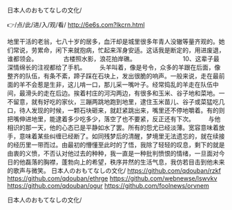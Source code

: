 
日本人のおもてなしの文化/




👉/点/此/进/入/观/看/ http://6e6s.com?lkcrn.html




地里干活的老翁，七八十岁的居多，血汗却是城里很多年青人没辙等量齐观的。她们常说，劳累命，闲下来就抱病，忙起来浑身安适。这话我是断定的，用进废退，谁都领会。
　　　　古楼照水影，浪花拍岸礁。　　　　　　　　
	10、这辈子最深情绵长的注视都给了手机。
　　头羊叫着，像是号令，众多的羊跟在后面，像整齐的队伍，有条不紊，蹄子踩在石块上，发出很脆的响声。一般来说，走在最前面的羊不会惹是生非，这儿啃一口，那儿采一嘴叶子。经常捣乱的羊走在队伍中间，最滑头的走在后边。挨着村庄的河沟两边，有很多和玉米、谷子地和菜地。一不留意，就有好吃的家伙，三蹦两跳地跑到地里，逮住玉米苗儿、谷子或菜猛吃几口，待人发现的时候，一颗石块砸来，就赶紧跳出来，嘴里还不停地嚼着。有的则把嘴伸进地里，能逮着多少吃多少，落空了也不要紧，反正还有下次。
　　与他相识的那一天，他的心态已是平静如水了罢。所有的怨尤已经淡薄。宽容意味着放手，意味着某些纠缠已经断了。如同残梦后的清醒，梦境里无法遗忘的，就在续接的经历里一带而过。由最初的懵懂至此时的了悟，我除了轻轻的叹息，剩下的就是由衷的义愤，不否认对他过去的种种，我一直是一种批判愤恨的情绪，一旦面对今日的他磊落的胸襟，蓬勃向上的希望，秩序井然的生活气息，我仿若目击到他未来的歌声与微笑。
日本人のおもてなしの文化/ https://github.com/qdouban/rzkf
https://github.com/qdouban/ethrge
https://github.com/webnewse/lswvkv
https://github.com/qdouban/ogur
https://github.com/foolnews/orvnem





日本人のおもてなしの文化/
